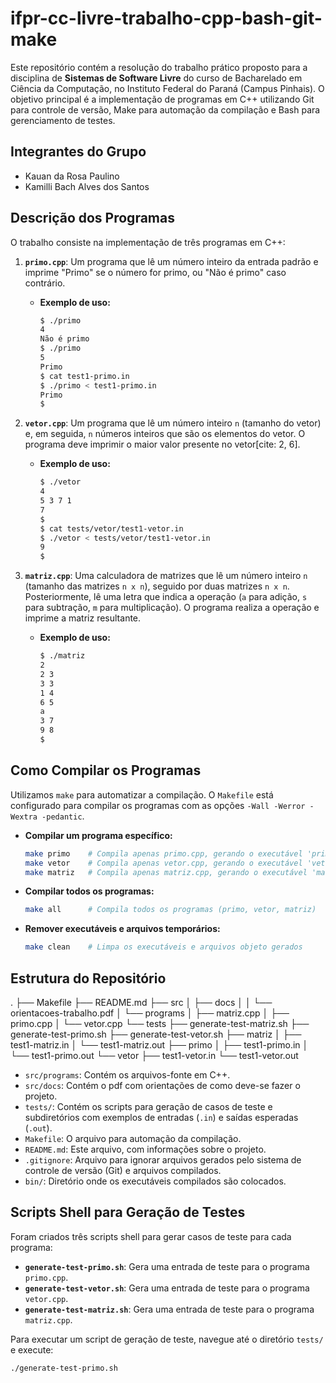 # ifpr-cc-livre-trabalho-cpp-bash-git-make

Este repositório contém a resolução do trabalho prático proposto para a disciplina de **Sistemas de Software Livre** do curso de Bacharelado em Ciência da Computação, no Instituto Federal do Paraná (Campus Pinhais). O objetivo principal é a implementação de programas em C++ utilizando Git para controle de versão, Make para automação da compilação e Bash para gerenciamento de testes.

## Integrantes do Grupo

* Kauan da Rosa Paulino
* Kamilli Bach Alves dos Santos

## Descrição dos Programas

O trabalho consiste na implementação de três programas em C++:

1.  **`primo.cpp`**: Um programa que lê um número inteiro da entrada padrão e imprime "Primo" se o número for primo, ou "Não é primo" caso contrário.
    * **Exemplo de uso:**
        ```bash
        $ ./primo
        4
        Não é primo
        $ ./primo
        5
        Primo
        $ cat test1-primo.in
        $ ./primo < test1-primo.in
        Primo
        $
        ```

2.  **`vetor.cpp`**: Um programa que lê um número inteiro `n` (tamanho do vetor) e, em seguida, `n` números inteiros que são os elementos do vetor. O programa deve imprimir o maior valor presente no vetor[cite: 2, 6].
    * **Exemplo de uso:**
        ```bash
        $ ./vetor
        4
        5 3 7 1
        7
        $
        $ cat tests/vetor/test1-vetor.in
        $ ./vetor < tests/vetor/test1-vetor.in
        9
        $
        ```

3.  **`matriz.cpp`**: Uma calculadora de matrizes que lê um número inteiro `n` (tamanho das matrizes `n x n`), seguido por duas matrizes `n x n`. Posteriormente, lê uma letra que indica a operação (`a` para adição, `s` para subtração, `m` para multiplicação). O programa realiza a operação e imprime a matriz resultante.
    * **Exemplo de uso:**
        ```bash
        $ ./matriz
        2
        2 3
        3 3
        1 4
        6 5
        a
        3 7
        9 8
        $
        ```

## Como Compilar os Programas

Utilizamos `make` para automatizar a compilação. O `Makefile` está configurado para compilar os programas com as opções `-Wall -Werror -Wextra -pedantic`.

* **Compilar um programa específico:**
    ```bash
    make primo    # Compila apenas primo.cpp, gerando o executável 'primo'
    make vetor    # Compila apenas vetor.cpp, gerando o executável 'vetor'
    make matriz   # Compila apenas matriz.cpp, gerando o executável 'matriz'
    ```

* **Compilar todos os programas:**
    ```bash
    make all      # Compila todos os programas (primo, vetor, matriz)
    ```

* **Remover executáveis e arquivos temporários:**
    ```bash
    make clean    # Limpa os executáveis e arquivos objeto gerados
    ```

## Estrutura do Repositório
.
├── Makefile
├── README.md
├── src
│   ├── docs
│   │   └── orientacoes-trabalho.pdf
│   └── programs
│       ├── matriz.cpp
│       ├── primo.cpp
│       └── vetor.cpp
└── tests
    ├── generate-test-matriz.sh
    ├── generate-test-primo.sh
    ├── generate-test-vetor.sh
    ├── matriz
    │   ├── test1-matriz.in
    │   └── test1-matriz.out
    ├── primo
    │   ├── test1-primo.in
    │   └── test1-primo.out
    └── vetor
        ├── test1-vetor.in
        └── test1-vetor.out

* `src/programs`: Contém os arquivos-fonte em C++.
* `src/docs`: Contém o pdf com orientações de como deve-se fazer o projeto.
* `tests/`: Contém os scripts para geração de casos de teste e subdiretórios com exemplos de entradas (`.in`) e saídas esperadas (`.out`).
* `Makefile`: O arquivo para automação da compilação.
* `README.md`: Este arquivo, com informações sobre o projeto.
* `.gitignore`: Arquivo para ignorar arquivos gerados pelo sistema de controle de versão (Git) e arquivos compilados.
* `bin/`: Diretório onde os executáveis compilados são colocados.

## Scripts Shell para Geração de Testes

Foram criados três scripts shell para gerar casos de teste para cada programa:

* **`generate-test-primo.sh`**: Gera uma entrada de teste para o programa `primo.cpp`.
* **`generate-test-vetor.sh`**: Gera uma entrada de teste para o programa `vetor.cpp`.
* **`generate-test-matriz.sh`**: Gera uma entrada de teste para o programa `matriz.cpp`.

Para executar um script de geração de teste, navegue até o diretório `tests/` e execute:

```bash
./generate-test-primo.sh